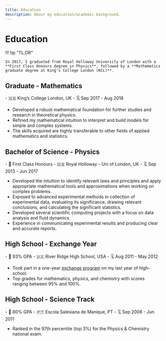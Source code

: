 ```yaml
---
title: Education
description: About my education/academic background.
---
```


# Education

!!! tip "TL;DR"

    In 2017, I graduated from Royal Holloway University of London with a **First Class Honours degree in Physics**, followed by a **Mathematics graduate degree at King’s College London (KCL)**.

## Graduate - Mathematics

<div class="grid cards grid-professional-experience" markdown>
- 🇬🇧 King’s College London, UK
- 🗓️ Sep 2017 - Aug 2018
</div>

- Developed a robust mathematical foundation for further studies and research in theoretical physics.
- Refined my mathematical intuition to interpret and build models for simple and complex systems.
- The skills acquired are highly transferable to other fields of applied mathematics and statistics.

## Bachelor of Science - Physics

<div class="grid cards grid-professional-experience" markdown>
- 🎯 First Class Honours
- 🇬🇧 Royal Holloway - Uni of London, UK
- 🗓️ Sep 2013 - Jun 2017
</div>

- Developed the intuition to identify relevant laws and principles and apply appropriate mathematical tools and approximations when working on complex problems.
- Exposed to advanced experimental methods in collection of experimental data, evaluating its significance, drawing relevant conclusions, and calculating the significant statistics.
- Developed several scientific computing projects with a focus on data analysis and fluid dynamics.
- Experience in communicating experimental results and producing clear and accurate reports.

## High School - Exchange Year

<div class="grid cards grid-professional-experience" markdown>
- 🎯 93% GPA
- 🇺🇸 River Ridge High School, USA
- 🗓️ Aug 2011 - May 2012
</div>

- Took part in a one-year [exchange program](https://afs.org/) on my last year of high-school.
- Top grades for mathematics, physics, and chemistry with scores ranging between 95% and 100%.

## High School - Science Track

<div class="grid cards grid-professional-experience" markdown>
- 🎯 80% GPA
- 🇵🇹 Escola Salesiana de Manique, PT
- 🗓️ Sep 2008 - Jun 2011
</div>

- Ranked in the 97th percentile (top 3%) for the Physics & Chemistry national exam.
